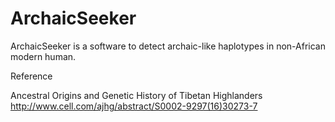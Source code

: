 # ArchaicSeeker
ArchaicSeeker is a software to detect archaic-like haplotypes in non-African modern human.

Reference

Ancestral Origins and Genetic History of Tibetan Highlanders 
http://www.cell.com/ajhg/abstract/S0002-9297(16)30273-7
